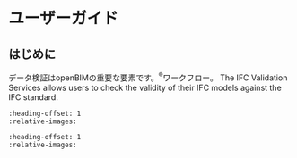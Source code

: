 # ユーザーガイド

## はじめに

データ検証はopenBIMの重要な要素です。<sup>&reg;</sup>ワークフロー。
The IFC Validation Services allows users to check the validity of their IFC models
against the IFC standard.

```{include} using.md
:heading-offset: 1
:relative-images:
```

```{include} validation_overview.md
:heading-offset: 1
:relative-images:
```
